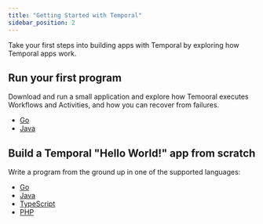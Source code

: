 ```yaml
---
title: "Getting Started with Temporal"
sidebar_position: 2
---
```



Take your first steps into building apps with Temporal by exploring how Temporal apps work.

## Run your first program

Download and run a small application and explore how Temooral executes Workflows and Activities, and how you can recover from failures.

* [Go](go/first_program_in_go/index.md)
* [Java](java/first_program_in_java/index.md)

## Build a Temporal "Hello World!" app from scratch

Write a program from the ground up in one of the supported languages:

* [Go](go/hello_world_in_go/index.md)
* [Java](java/hello_world_in_java/index.md)
* [TypeScript](typescript/hello_world_in_typescript/index.md)
* [PHP](php/hello_world_in_php/index.md)


